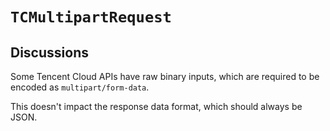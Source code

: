 # ``TCMultipartRequest``

## Discussions

Some Tencent Cloud APIs have raw binary inputs, which are required to be encoded as `multipart/form-data`.

This doesn't impact the response data format, which should always be JSON.
